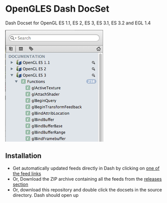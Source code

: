 OpenGLES Dash DocSet
==================

Dash Docset for OpenGL ES 1.1, ES 2, ES 3, ES 3.1, ES 3.2 and EGL 1.4

![Dash Feeds](Info.png)

Installation
------------
* Get automatically updated feeds directly in Dash by clicking on [one of the feed links](https://chinmaygarde.github.io/OpenGLESDashDocset)
* Or, Download the ZIP archive containing all the feeds from the [releases section](https://github.com/chinmaygarde/OpenGLESDashDocset/releases)
* Or, download this repository and double click the docsets in the source directory. Dash should open up
